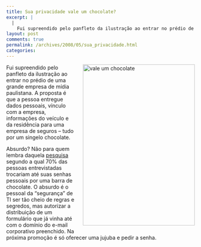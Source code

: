 ```yaml
---
title: Sua privacidade vale um chocolate?
excerpt: |
  |
    Fui supreendido pelo panfleto da ilustração ao entrar no prédio de uma grande empresa de mídia paulistana. A proposta é que a pessoa entregue dados pessoais, vínculo com a empresa, informações do veículo e da residência para uma empresa de...
layout: post
comments: true
permalink: /archives/2008/05/sua_privacidade.html
categories:
---
```

<span class="mt-enclosure mt-enclosure-image"><img title="vale um chocolate" src="//chester.me/archives/img/Imagem%20%282%29.jpg" width="299" height="432" class="mt-image-right" style="float: right; margin: 0 0 20px 20px;" /></span>Fui supreendido pelo panfleto da ilustração ao entrar no prédio de uma grande empresa de mídia paulistana. A proposta é que a pessoa entregue dados pessoais, vínculo com a empresa, informações do veículo e da residência para uma empresa de seguros &#8211; tudo por um singelo chocolate.

Absurdo? Não para quem lembra daquela [pesquisa][1] segundo a qual 70% das pessoas entrevistadas trocariam até suas senhas pessoais por uma barra de chocolate. O absurdo é o pessoal da &#8220;segurança&#8221; de TI ser tão cheio de regras e segredos, mas autorizar a distribuição de um formulário que já vinha até com o domínio do e-mail corporativo preenchido. Na próxima promoção é só oferecer uma jujuba e pedir a senha.

 [1]: http://news.bbc.co.uk/2/hi/technology/3639679.stm
